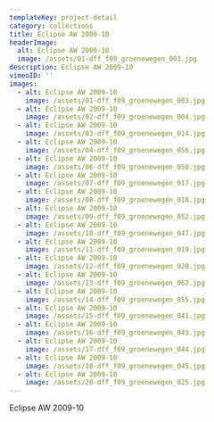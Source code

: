 ```yaml
---
templateKey: project-detail
category: collections
title: Eclipse AW 2009-10
headerImage:
  alt: Eclipse AW 2009-10
  image: /assets/01-dff_f09_groenewegen_003.jpg
description: Eclipse AW 2009-10
vimeoID: ''
images:
  - alt: Eclipse AW 2009-10
    image: /assets/01-dff_f09_groenewegen_003.jpg
  - alt: Eclipse AW 2009-10
    image: /assets/02-dff_f09_groenewegen_004.jpg
  - alt: Eclipse AW 2009-10
    image: /assets/03-dff_f09_groenewegen_014.jpg
  - alt: Eclipse AW 2009-10
    image: /assets/04-dff_f09_groenewegen_056.jpg
  - alt: Eclipse AW 2009-10
    image: /assets/06-dff_f09_groenewegen_050.jpg
  - alt: Eclipse AW 2009-10
    image: /assets/07-dff_f09_groenewegen_017.jpg
  - alt: Eclipse AW 2009-10
    image: /assets/08-dff_f09_groenewegen_018.jpg
  - alt: Eclipse AW 2009-10
    image: /assets/09-dff_f09_groenewegen_052.jpg
  - alt: Eclipse AW 2009-10
    image: /assets/10-dff_f09_groenewegen_047.jpg
  - alt: Eclipse AW 2009-10
    image: /assets/11-dff_f09_groenewegen_019.jpg
  - alt: Eclipse AW 2009-10
    image: /assets/12-dff_f09_groenewegen_020.jpg
  - alt: Eclipse AW 2009-10
    image: /assets/13-dff_f09_groenewegen_062.jpg
  - alt: Eclipse AW 2009-10
    image: /assets/14-dff_f09_groenewegen_055.jpg
  - alt: Eclipse AW 2009-10
    image: /assets/15-dff_f09_groenewegen_041.jpg
  - alt: Eclipse AW 2009-10
    image: /assets/16-dff_f09_groenewegen_043.jpg
  - alt: Eclipse AW 2009-10
    image: /assets/17-dff_f09_groenewegen_044.jpg
  - alt: Eclipse AW 2009-10
    image: /assets/18-dff_f09_groenewegen_045.jpg
  - alt: Eclipse AW 2009-10
    image: /assets/20-dff_f09_groenewegen_025.jpg
---
```

Eclipse AW 2009-10
